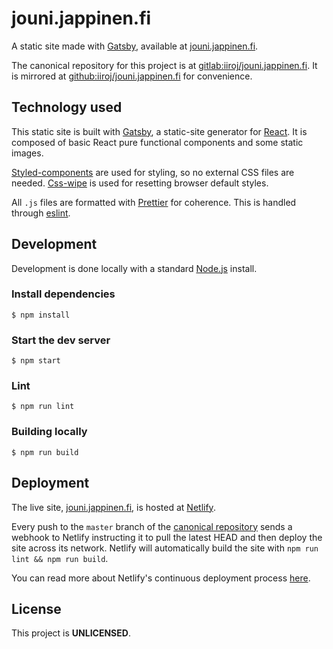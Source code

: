 # jouni.jappinen.fi

A static site made with [Gatsby](https://github.com/gatsbyjs/gatsby), available at [jouni.jappinen.fi](https://jouni.jappinen.fi).

The canonical repository for this project is at [gitlab:iiroj/jouni.jappinen.fi](https://gitlab.com/iiroj/jouni.jappinen.fi). It is mirrored at [github:iiroj/jouni.jappinen.fi](https://github.com/iiroj/jouni.jappinen.fi) for convenience.

## Technology used

This static site is built with [Gatsby](https://github.com/gatsbyjs/gatsby), a static-site generator for [React](https://facebook.github.io/react/). It is composed of basic React pure functional components and some static images.

[Styled-components](https://styled-components.com) are used for styling, so no external CSS files are needed. [Css-wipe](https://github.com/stackcss/css-wipe) is used for resetting browser default styles.

All `.js` files are formatted with [Prettier](https://prettier.io) for coherence. This is handled through [eslint](http://eslint.org).

## Development

Development is done locally with a standard [Node.js](https://nodejs.org/en/) install.

### Install dependencies
```
$ npm install
```

### Start the dev server
```
$ npm start
```

### Lint
```
$ npm run lint
```

### Building locally
```
$ npm run build
```

## Deployment

The live site, [jouni.jappinen.fi](https://jouni.jappinen.fi), is hosted at [Netlify](https://www.netlify.com).

Every push to the `master` branch of the [canonical repository](https://gitlab.com/iiroj/jouni.jappinen.fi) sends a webhook to Netlify instructing it to pull the latest HEAD and then deploy the site across its network. Netlify will automatically build the site with `npm run lint && npm run build`.

You can read more about Netlify's continuous deployment process [here](https://www.netlify.com/docs/continuous-deployment/).

## License

This project is **UNLICENSED**.
